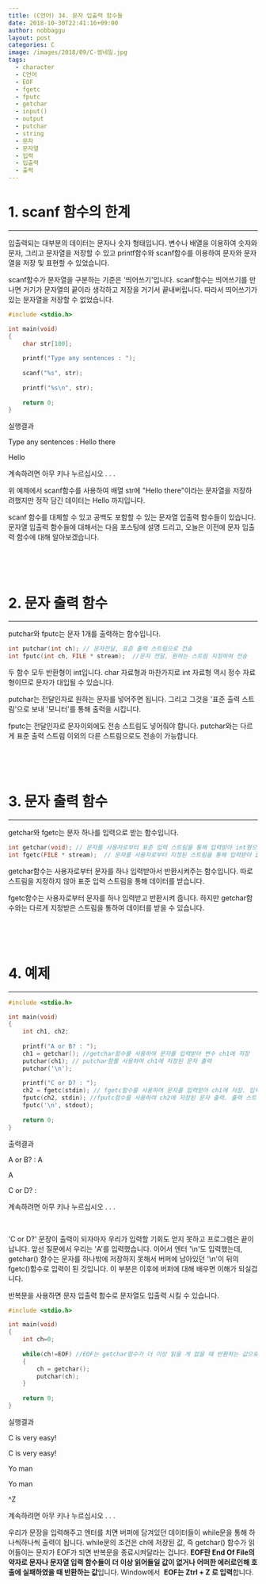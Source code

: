 ```yaml
---
title: (C언어) 34. 문자 입출력 함수들
date: 2018-10-30T22:41:16+09:00
author: nobbaggu
layout: post
categories: C
image: /images/2018/09/C-썸네일.jpg
tags:
  - character
  - C언어
  - EOF
  - fgetc
  - fputc
  - getchar
  - input()
  - output
  - putchar
  - string
  - 문자
  - 문자열
  - 입력
  - 입출력
  - 출력
---
```

# 1. scanf 함수의 한계

* * *

입출력되는 대부분의 데이터는 문자나 숫자 형태입니다. 변수나 배열을 이용하여 숫자와 문자, 그리고 문자열을 저장할 수 있고 printf함수와 scanf함수를 이용하여 문자와 문자열을 저장 및 표현할 수 있었습니다.

scanf함수가 문자열을 구분하는 기준은 '띄어쓰기'입니다. scanf함수는 띄어쓰기를 만나면 거기가 문자열의 끝이라 생각하고 저장을 거기서 끝내버립니다. 따라서 띄어쓰기가 있는 문자열을 저장할 수 없었습니다.

~~~ c
#include <stdio.h>

int main(void)
{
    char str[100];
    
    printf("Type any sentences : ");
    
    scanf("%s", str);
    
    printf("%s\n", str);
    
    return 0;
}
~~~

실행결과

Type any sentences : Hello there


Hello


계속하려면 아무 키나 누르십시오 . . .

위 예제에서 scanf함수를 사용하여 배열 str에 "Hello there"이라는 문자열을 저장하려했지만 정작 담긴 데이터는 Hello 까지입니다.

scanf 함수를 대체할 수 있고 공백도 포함할 수 있는 문자열 입출력 함수들이 있습니다. 문자열 입출력 함수들에 대해서는 다음 포스팅에 설명 드리고, 오늘은 이전에 문자 입출력 함수에 대해 알아보겠습니다.

&nbsp;

&nbsp;

# 2. 문자 출력 함수

* * *

putchar와 fputc는 문자 1개를 출력하는 함수입니다.

~~~ c
int putchar(int ch); // 문자전달, 표준 출력 스트림으로 전송
int fputc(int ch, FILE * stream);  //문자 전달, 원하는 스트림 지정하여 전송
~~~

두 함수 모두 반환형이 int입니다. char 자료형과 마찬가지로 int 자료형 역시 정수 자료형이므로 문자가 대입될 수 있습니다.

putchar는 전달인자로 원하는 문자를 넣어주면 됩니다. 그리고 그것을 '표준 출력 스트림'으로 보내 '모니터'를 통해 출력을 시킵니다.

fputc는 전달인자로 문자이외에도 전송 스트림도 넣어줘야 합니다. putchar와는 다르게 표준 출력 스트림 이외의 다른 스트림으로도 전송이 가능합니다.

&nbsp;

&nbsp;

# 3. 문자 출력 함수

* * *

getchar와 fgetc는 문자 하나를 입력으로 받는 함수입니다.

~~~ c
int getchar(void); // 문자를 사용자로부터 표준 입력 스트림을 통해 입력받아 int형으로 반환
int fgetc(FILE * stream);  // 문자를 사용자로부터 지정된 스트림을 통해 입력받아 int형으로 반환
~~~

getchar함수는 사용자로부터 문자를 하나 입력받아서 반환시켜주는 함수입니다. 따로 스트림을 지정하지 않아 표준 입력 스트림을 통해 데이터를 받습니다.

fgetc함수는 사용자로부터 문자를 하나 입력받고 반환시켜 줍니다. 하지만 getchar함수와는 다르게 지정받은 스트림을 통하여 데이터를 받을 수 있습니다.

&nbsp;

&nbsp;

# 4. 예제

* * *

~~~ c
#include <stdio.h>

int main(void)
{
    int ch1, ch2;
    
    printf("A or B? : ");
    ch1 = getchar(); //getchar함수를 사용하여 문자를 입력받아 변수 ch1에 저장
    putchar(ch1); // putchar함를 사용하여 ch1에 저장된 문자 출력
    putchar('\n');
    
    printf("C or D? : ");
    ch2 = fgetc(stdin); // fgetc함수를 사용하여 문자를 입력받아 ch1에 저장. 입력 스트림은 표준입력스트림으로 지정
    fputc(ch2, stdin); //fputc함수를 사용하여 ch2에 저장된 문자 출력. 출력 스트림은 표준출력스트림으로 지정
    fputc('\n', stdout);
    
    return 0;
}
~~~

출력결과

A or B? : A


A


C or D? :


계속하려면 아무 키나 누르십시오 . . .

&nbsp;

'C or D?' 문장이 출력이 되자마자 우리가 입력할 기회도 얻지 못하고 프로그램은 끝이 납니다. 앞선 질문에서 우리는 'A'를 입력했습니다. 이어서 엔터 '\n'도 입력했는데, getchar() 함수는 문자를 하나밖에 저장하지 못해서 버퍼에 남아있던 '\n'이 뒤의 fgetc()함수로 입력이 된 것입니다. 이 부분은 이후에 버퍼에 대해 배우면 이해가 되실겁니다.

반복문을 사용하면 문자 입출력 함수로 문자열도 입출력 시킬 수 있습니다.

~~~ c
#include <stdio.h>

int main(void)
{
    int ch=0;
    
    while(ch!=EOF) //EOF는 getchar함수가 더 이상 읽을 게 없을 때 반환하는 값으로 -1입니다.
    {
        ch = getchar();
        putchar(ch);
    }
    
    return 0;
}
~~~

실행결과

C is very easy!


C is very easy!


Yo man


Yo man


^Z


계속하려면 아무 키나 누르십시오 . . .

우리가 문장을 입력해주고 엔터를 치면 버퍼에 담겨있던 데이터들이 while문을 통해 하나씩하나씩 출력이 됩니다. while문의 조건은 ch에 저장된 값, 즉 getchar() 함수가 읽어들이는 문자가 EOF가 되면 반복문을 종료시켜달라는 겁니다. **EOF란 End Of File의 약자로 문자나 문자열 입력 함수들이 더 이상 읽어들일 값이 없거나 어떠한 에러로인해 호출에 실패하였을 때 반환하는 값**입니다. Window에서  **EOF는 Ztrl + Z 로 입력**합니다.